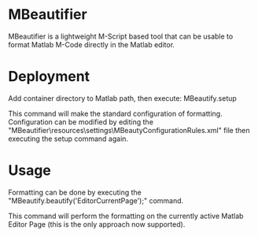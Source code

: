 # MBeautifier

MBeautifier is a lightweight M-Script based tool that can be usable to format Matlab M-Code directly in the Matlab editor.

# Deployment
Add container directory to Matlab path, then execute: MBeautify.setup

This command will make the standard configuration of formatting.
Configuration can be modified by editing the "MBeautifier\resources\settings\MBeautyConfigurationRules.xml" file then executing the setup command again.

# Usage
Formatting can be done by executing the "MBeautify.beautify('EditorCurrentPage');" command.

This command will perform the formatting on the currently active Matlab Editor Page (this is the only approach now supported).
